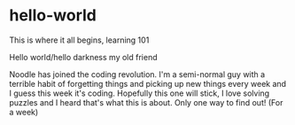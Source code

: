 # hello-world
This is where it all begins, learning 101

Hello world/hello darkness my old friend

Noodle has joined the coding revolution. 
I'm a semi-normal guy with a terrible habit of forgetting things and picking up new things every week and I guess this week it's coding.
Hopefully this one will stick, I love solving puzzles and I heard that's what this is about.
Only one way to find out! (For a week)
